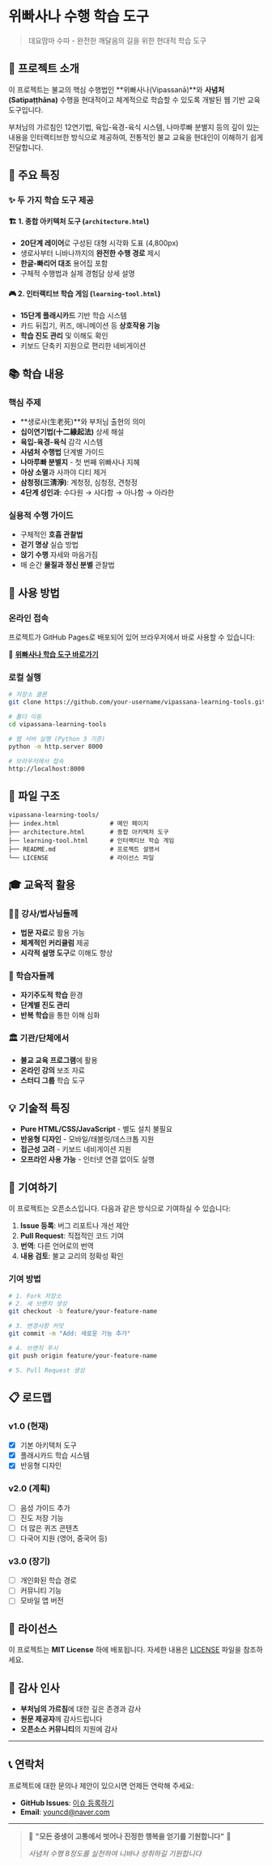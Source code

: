 # 위빠사나 수행 학습 도구

> 데요땀마 수따 - 완전한 깨달음의 길을 위한 현대적 학습 도구

## 📖 프로젝트 소개

이 프로젝트는 불교의 핵심 수행법인 **위빠사나(Vipassanā)**와 **사념처(Satipaṭṭhāna)** 수행을 현대적이고 체계적으로 학습할 수 있도록 개발된 웹 기반 교육 도구입니다.

부처님의 가르침인 12연기법, 육입-육경-육식 시스템, 나마루빠 분별지 등의 깊이 있는 내용을 인터랙티브한 방식으로 제공하여, 전통적인 불교 교육을 현대인이 이해하기 쉽게 전달합니다.

## 🎯 주요 특징

### ✨ 두 가지 학습 도구 제공

#### 🏗️ 1. 종합 아키텍처 도구 (`architecture.html`)
- **20단계 레이어**로 구성된 대형 시각화 도표 (4,800px)
- 생로사부터 니바나까지의 **완전한 수행 경로** 제시
- **한글-빠리어 대조** 용어집 포함
- 구체적 수행법과 실제 경험담 상세 설명

#### 🎮 2. 인터랙티브 학습 게임 (`learning-tool.html`)
- **15단계 플래시카드** 기반 학습 시스템
- 카드 뒤집기, 퀴즈, 애니메이션 등 **상호작용 기능**
- **학습 진도 관리** 및 이해도 확인
- 키보드 단축키 지원으로 편리한 네비게이션

## 📚 학습 내용

### 핵심 주제
- **생로사(生老死)**와 부처님 출현의 의미
- **십이연기법(十二緣起法)** 상세 해설
- **육입-육경-육식** 감각 시스템
- **사념처 수행법** 단계별 가이드
- **나마루빠 분별지** - 첫 번째 위빠사나 지혜
- **아상 소멸**과 사까야 디티 제거
- **삼청정(三淸淨)**: 계청정, 심청정, 견청정
- **4단계 성인과**: 수다원 → 사다함 → 아나함 → 아라한

### 실용적 수행 가이드
- 구체적인 **호흡 관찰법**
- **걷기 명상** 실습 방법  
- **앉기 수행** 자세와 마음가짐
- 매 순간 **물질과 정신 분별** 관찰법

## 🚀 사용 방법

### 온라인 접속
프로젝트가 GitHub Pages로 배포되어 있어 브라우저에서 바로 사용할 수 있습니다:

🔗 **[위빠사나 학습 도구 바로가기](https://youncd.github.io/vipassana-learning-tools-/)**

### 로컬 실행
```bash
# 저장소 클론
git clone https://github.com/your-username/vipassana-learning-tools.git

# 폴더 이동
cd vipassana-learning-tools

# 웹 서버 실행 (Python 3 기준)
python -m http.server 8000

# 브라우저에서 접속
http://localhost:8000
```

## 📁 파일 구조

```
vipassana-learning-tools/
├── index.html              # 메인 페이지
├── architecture.html       # 종합 아키텍처 도구  
├── learning-tool.html      # 인터랙티브 학습 게임
├── README.md               # 프로젝트 설명서
└── LICENSE                 # 라이선스 파일
```

## 🎓 교육적 활용

### 👨‍🏫 강사/법사님들께
- **법문 자료**로 활용 가능
- **체계적인 커리큘럼** 제공
- **시각적 설명 도구**로 이해도 향상

### 🎯 학습자들께  
- **자기주도적 학습** 환경
- **단계별 진도 관리**
- **반복 학습**을 통한 이해 심화

### 🏛️ 기관/단체에서
- **불교 교육 프로그램**에 활용
- **온라인 강의** 보조 자료
- **스터디 그룹** 학습 도구

## 💡 기술적 특징

- **Pure HTML/CSS/JavaScript** - 별도 설치 불필요
- **반응형 디자인** - 모바일/태블릿/데스크톱 지원
- **접근성 고려** - 키보드 네비게이션 지원
- **오프라인 사용 가능** - 인터넷 연결 없이도 실행

## 🤝 기여하기

이 프로젝트는 오픈소스입니다. 다음과 같은 방식으로 기여하실 수 있습니다:

1. **Issue 등록**: 버그 리포트나 개선 제안
2. **Pull Request**: 직접적인 코드 기여
3. **번역**: 다른 언어로의 번역
4. **내용 검토**: 불교 교리의 정확성 확인

### 기여 방법
```bash
# 1. Fork 저장소
# 2. 새 브랜치 생성
git checkout -b feature/your-feature-name

# 3. 변경사항 커밋
git commit -m "Add: 새로운 기능 추가"

# 4. 브랜치 푸시
git push origin feature/your-feature-name

# 5. Pull Request 생성
```

## 📋 로드맵

### v1.0 (현재)
- [x] 기본 아키텍처 도구
- [x] 플래시카드 학습 시스템
- [x] 반응형 디자인

### v2.0 (계획)
- [ ] 음성 가이드 추가
- [ ] 진도 저장 기능
- [ ] 더 많은 퀴즈 콘텐츠
- [ ] 다국어 지원 (영어, 중국어 등)

### v3.0 (장기)
- [ ] 개인화된 학습 경로
- [ ] 커뮤니티 기능
- [ ] 모바일 앱 버전

## 📄 라이선스

이 프로젝트는 **MIT License** 하에 배포됩니다. 자세한 내용은 [LICENSE](LICENSE) 파일을 참조하세요.

## 🙏 감사 인사

- **부처님의 가르침**에 대한 깊은 존경과 감사
- **원문 제공자**께 감사드립니다
- **오픈소스 커뮤니티**의 지원에 감사

---

## 📞 연락처

프로젝트에 대한 문의나 제안이 있으시면 언제든 연락해 주세요:

- **GitHub Issues**: [이슈 등록하기](https://github.com/your-username/vipassana-learning-tools/issues)
- **Email**: youncd@naver.com

---

> 🙏 **"모든 중생이 고통에서 벗어나 진정한 행복을 얻기를 기원합니다"** 🙏
> 
> *사념처 수행 8정도를 실천하여 니바나 성취하길 기원합니다*
